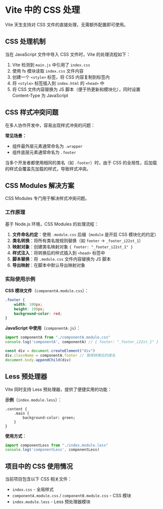 # Vite 中的 CSS 处理

Vite 天生支持对 CSS 文件的直接处理，无需额外配置即可使用。

## CSS 处理机制

当在 JavaScript 文件中导入 CSS 文件时，Vite 的处理流程如下：

1. Vite 检测到 `main.js` 中引用了 `index.css`
2. 使用 fs 模块读取 `index.css` 文件内容
3. 创建一个 `<style>` 标签，将 CSS 内容复制到标签内
4. 将 `<style>` 标签插入到 `index.html` 的 `<head>` 中
5. 将 CSS 文件内容替换为 JS 脚本（便于热更新和模块化），同时设置 Content-Type 为 JavaScript

## CSS 样式冲突问题

在多人协作开发中，容易出现样式冲突的问题：

**常见场景：**
- 组件最外层元素通常命名为 `.wrapper`
- 组件底层元素通常命名为 `.footer`

当多个开发者都使用相同的类名（如 `.footer`）时，由于 CSS 的全局性，后加载的样式会覆盖先加载的样式，导致样式冲突。

## CSS Modules 解决方案

CSS Modules 专门用于解决样式冲突问题。

### 工作原理

基于 Node.js 环境，CSS Modules 的处理流程：

1. **文件命名约定**：使用 `.module.css` 后缀（`module` 是开启 CSS 模块化的约定）
2. **类名转换**：将所有类名按规则替换（如 `footer` → `_footer_i22st_1`）
3. **映射对象**：创建类名映射对象 `{ footer: "_footer_i22st_1" }`
4. **样式注入**：将转换后的样式插入到 `<head>` 标签中
5. **脚本替换**：将 `.module.css` 文件内容替换为 JS 脚本
6. **导出映射**：在脚本中默认导出映射对象

### 实际使用示例

**CSS 模块文件**（`componentA.module.css`）：
```css
.footer {
    width: 100px;
    height: 100px;
    background-color: red;
}
```

**JavaScript 中使用**（`componentA.js`）：
```javascript
import componentA from "./componentA.module.css"
console.log('componentA', componentA) // { footer: "_footer_i22st_1" }

const div = document.createElement("div")
div.className = componentA.footer // 使用转换后的类名
document.body.appendChild(div)
```

## Less 预处理器

Vite 同时支持 Less 预处理器，提供了便捷实用的功能：

**示例**（`index.module.less`）：
```less
.content {
    .main {
        background-color: green;
    }
}
```

**使用方式**：
```javascript
import componentLess from "./index.module.less"
console.log('componentLess', componentLess)
```

## 项目中的 CSS 使用情况

当前项目包含以下 CSS 相关文件：
- `index.css` - 全局样式
- `componentA.module.css` / `componentB.module.css` - CSS 模块
- `index.module.less` - Less 预处理器模块
